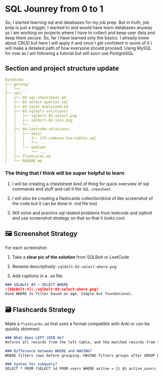 # SQL Jounrey from 0 to 1

So, I started learning sql and databases for my job prep. But in truth, job prep is just a trigger, I wanted to and would have learn databases anyway as I am working on projects where I have to collect and keep user data and keep them secure. So, far I have learned only the basics. I already knew about CRUD but here I will apply it and once I get confident in some of it I will make a detailed path of how everyone should proceed.
Using MySQL for now as I am following a tutorial but will soon use PostgreSQL

## Section and project structure update

```yaml
bytebook/
├── golang/
│   └── ...
├── sql/
│   ├── 00-sql-cheatsheet.md
│   ├── 01-select-queries.sql
│   ├── 02-joins-explained.md
│   ├── 03-sqlbolt-solutions/
│   │   ├── sqlbolt-01-select.png
│   │   ├── sqlbolt-02-join.png
│   │   └── ...
│   ├── 04-leetcode-solutions/
│   │   ├── easy/
│   │   │   ├── 175-combine-two-tables.sql
│   │   │   └── ...
│   │   └── medium/
│   │       └── ...
│   ├── flashcards.md
│   └── README.md
```

### The thing that I think will be super helpful to learn 

1. I will be creating a cheatsheet kind of thing for quick overview of sql commands and stuff and call it the `SQL cheesheet`.

2. I will also be creating a flashcards collection(kind of like screenshot of the code but it can be done in .md file too)

3. Will solve and practice sql related problems from leetcode and sqlbolt and use screenshot strategy on that so that it looks cool. 

## 🖼 Screenshot Strategy
For each screenshot:

1. Take a **clear pic of the solution** from SQLBolt or LeetCode

2. Rename descriptively: `sqlbolt-03-select-where.png`

3. Add captions in a `.md` file:
```md
### SQLBolt #3 — SELECT WHERE
![SQLBolt-3](./sqlbolt-03-select-where.png)
Used WHERE to filter based on age. Simple but foundational.
```

## 🗃 Flashcards Strategy
Make a `flashcards.md` that uses a format compatible with Anki or can be quickly skimmed:
```md
### What does LEFT JOIN do?
Returns all records from the left table, and the matched records from the right table. NULLs if no match.

### Difference between WHERE and HAVING?
WHERE filters rows before grouping. HAVING filters groups after GROUP BY.

### Syntax for subquery?
SELECT * FROM (SELECT id FROM users WHERE active = 1) AS active_users;
```